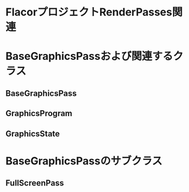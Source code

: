 # FlacorプロジェクトRenderPasses関連

# BaseGraphicsPassおよび関連するクラス

## BaseGraphicsPass


## GraphicsProgram

## GraphicsState

# BaseGraphicsPassのサブクラス

## FullScreenPass


<!--stackedit_data:
eyJoaXN0b3J5IjpbLTIwOTE4MDIzNjksLTI3OTY2NzQwXX0=
-->